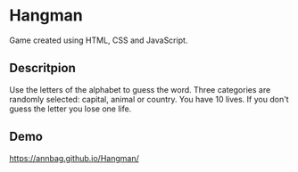 # Hangman

Game created using HTML, CSS and JavaScript.

## Descritpion

Use the letters of the alphabet to guess the word. 
Three categories are randomly selected: capital, animal or country. 
You have 10 lives. If you don't guess the letter you lose one life.

## Demo
https://annbag.github.io/Hangman/
